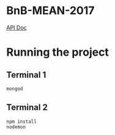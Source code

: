 # BnB-MEAN-2017

[API Doc](https://docs.google.com/spreadsheets/d/1QMHvDYByolWRA9CAzpZmlcQ57A2Ba1uddQBy1BFVDeg/edit?usp=sharing)

# Running the project


## Terminal 1
```
mongod  
```
## Terminal 2

```
npm install
nodemon  
```
